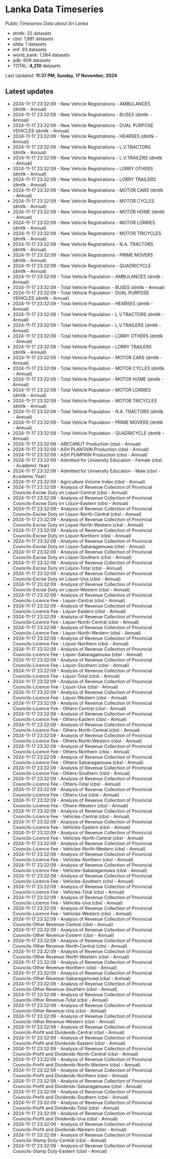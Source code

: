 # Lanka Data Timeseries
*Public Timeseries Data about Sri Lanka*

* dmtlk: 32 datasets
* cbsl: 1,891 datasets
* sltda: 1 datasets
* imf: 93 datasets
* world_bank: 1,584 datasets
* adb: 609 datasets
* TOTAL: **4,210** datasets

Last Updated: **11:37 PM, Sunday, 17 November, 2024**

## Latest updates

* 2024-11-17 23:32:09 - New Vehicle Registrations - AMBULANCES (dmtlk - Annual)
* 2024-11-17 23:32:09 - New Vehicle Registrations - BUSES (dmtlk - Annual)
* 2024-11-17 23:32:09 - New Vehicle Registrations - DUAL PURPOSE VEHICLES (dmtlk - Annual)
* 2024-11-17 23:32:09 - New Vehicle Registrations - HEARSES (dmtlk - Annual)
* 2024-11-17 23:32:09 - New Vehicle Registrations - L.V.TRACTORS (dmtlk - Annual)
* 2024-11-17 23:32:09 - New Vehicle Registrations - L.V.TRAILERS (dmtlk - Annual)
* 2024-11-17 23:32:09 - New Vehicle Registrations - LORRY OTHERS (dmtlk - Annual)
* 2024-11-17 23:32:09 - New Vehicle Registrations - LORRY TRAILERS (dmtlk - Annual)
* 2024-11-17 23:32:09 - New Vehicle Registrations - MOTOR CARS (dmtlk - Annual)
* 2024-11-17 23:32:09 - New Vehicle Registrations - MOTOR CYCLES (dmtlk - Annual)
* 2024-11-17 23:32:09 - New Vehicle Registrations - MOTOR HOME (dmtlk - Annual)
* 2024-11-17 23:32:09 - New Vehicle Registrations - MOTOR LORRIES (dmtlk - Annual)
* 2024-11-17 23:32:09 - New Vehicle Registrations - MOTOR TRICYCLES (dmtlk - Annual)
* 2024-11-17 23:32:09 - New Vehicle Registrations - N.A. TRACTORS (dmtlk - Annual)
* 2024-11-17 23:32:09 - New Vehicle Registrations - PRIME MOVERS (dmtlk - Annual)
* 2024-11-17 23:32:09 - New Vehicle Registrations - QUADRICYCLE (dmtlk - Annual)
* 2024-11-17 23:32:09 - Total Vehicle Population - AMBULANCES (dmtlk - Annual)
* 2024-11-17 23:32:09 - Total Vehicle Population - BUSES (dmtlk - Annual)
* 2024-11-17 23:32:09 - Total Vehicle Population - DUAL PURPOSE VEHICLES (dmtlk - Annual)
* 2024-11-17 23:32:09 - Total Vehicle Population - HEARSES (dmtlk - Annual)
* 2024-11-17 23:32:09 - Total Vehicle Population - L.V.TRACTORS (dmtlk - Annual)
* 2024-11-17 23:32:09 - Total Vehicle Population - L.V.TRAILERS (dmtlk - Annual)
* 2024-11-17 23:32:09 - Total Vehicle Population - LORRY OTHERS (dmtlk - Annual)
* 2024-11-17 23:32:09 - Total Vehicle Population - LORRY TRAILERS (dmtlk - Annual)
* 2024-11-17 23:32:09 - Total Vehicle Population - MOTOR CARS (dmtlk - Annual)
* 2024-11-17 23:32:09 - Total Vehicle Population - MOTOR CYCLES (dmtlk - Annual)
* 2024-11-17 23:32:09 - Total Vehicle Population - MOTOR HOME (dmtlk - Annual)
* 2024-11-17 23:32:09 - Total Vehicle Population - MOTOR LORRIES (dmtlk - Annual)
* 2024-11-17 23:32:09 - Total Vehicle Population - MOTOR TRICYCLES (dmtlk - Annual)
* 2024-11-17 23:32:09 - Total Vehicle Population - N.A. TRACTORS (dmtlk - Annual)
* 2024-11-17 23:32:09 - Total Vehicle Population - PRIME MOVERS (dmtlk - Annual)
* 2024-11-17 23:32:09 - Total Vehicle Population - QUADRICYCLE (dmtlk - Annual)
* 2024-11-17 23:32:09 - ARECANUT Production (cbsl - Annual)
* 2024-11-17 23:32:09 - ASH PLANTAIN Production (cbsl - Annual)
* 2024-11-17 23:32:09 - ASH PUMPKIN Production (cbsl - Annual)
* 2024-11-17 23:32:09 - Admitted for University Education - Female (cbsl - Academic Year)
* 2024-11-17 23:32:09 - Admitted for University Education - Male (cbsl - Academic Year)
* 2024-11-17 23:32:09 - Agriculture Volume Index (cbsl - Annual)
* 2024-11-17 23:32:09 - Analysis of Revenue Collection of Provincial Councils-Excise Duty on Liquor-Central (cbsl - Annual)
* 2024-11-17 23:32:09 - Analysis of Revenue Collection of Provincial Councils-Excise Duty on Liquor-Eastern (cbsl - Annual)
* 2024-11-17 23:32:09 - Analysis of Revenue Collection of Provincial Councils-Excise Duty on Liquor-North-Central (cbsl - Annual)
* 2024-11-17 23:32:09 - Analysis of Revenue Collection of Provincial Councils-Excise Duty on Liquor-North-Western (cbsl - Annual)
* 2024-11-17 23:32:09 - Analysis of Revenue Collection of Provincial Councils-Excise Duty on Liquor-Northern (cbsl - Annual)
* 2024-11-17 23:32:09 - Analysis of Revenue Collection of Provincial Councils-Excise Duty on Liquor-Sabaragamuwa (cbsl - Annual)
* 2024-11-17 23:32:09 - Analysis of Revenue Collection of Provincial Councils-Excise Duty on Liquor-Southern (cbsl - Annual)
* 2024-11-17 23:32:09 - Analysis of Revenue Collection of Provincial Councils-Excise Duty on Liquor-Total (cbsl - Annual)
* 2024-11-17 23:32:09 - Analysis of Revenue Collection of Provincial Councils-Excise Duty on Liquor-Uva (cbsl - Annual)
* 2024-11-17 23:32:09 - Analysis of Revenue Collection of Provincial Councils-Excise Duty on Liquor-Western (cbsl - Annual)
* 2024-11-17 23:32:09 - Analysis of Revenue Collection of Provincial Councils-Licence Fee - Liquor-Central (cbsl - Annual)
* 2024-11-17 23:32:09 - Analysis of Revenue Collection of Provincial Councils-Licence Fee - Liquor-Eastern (cbsl - Annual)
* 2024-11-17 23:32:09 - Analysis of Revenue Collection of Provincial Councils-Licence Fee - Liquor-North-Central (cbsl - Annual)
* 2024-11-17 23:32:09 - Analysis of Revenue Collection of Provincial Councils-Licence Fee - Liquor-North-Western (cbsl - Annual)
* 2024-11-17 23:32:09 - Analysis of Revenue Collection of Provincial Councils-Licence Fee - Liquor-Northern (cbsl - Annual)
* 2024-11-17 23:32:09 - Analysis of Revenue Collection of Provincial Councils-Licence Fee - Liquor-Sabaragamuwa (cbsl - Annual)
* 2024-11-17 23:32:09 - Analysis of Revenue Collection of Provincial Councils-Licence Fee - Liquor-Southern (cbsl - Annual)
* 2024-11-17 23:32:09 - Analysis of Revenue Collection of Provincial Councils-Licence Fee - Liquor-Total (cbsl - Annual)
* 2024-11-17 23:32:09 - Analysis of Revenue Collection of Provincial Councils-Licence Fee - Liquor-Uva (cbsl - Annual)
* 2024-11-17 23:32:09 - Analysis of Revenue Collection of Provincial Councils-Licence Fee - Liquor-Western (cbsl - Annual)
* 2024-11-17 23:32:09 - Analysis of Revenue Collection of Provincial Councils-Licence Fee - Others-Central (cbsl - Annual)
* 2024-11-17 23:32:09 - Analysis of Revenue Collection of Provincial Councils-Licence Fee - Others-Eastern (cbsl - Annual)
* 2024-11-17 23:32:09 - Analysis of Revenue Collection of Provincial Councils-Licence Fee - Others-North-Central (cbsl - Annual)
* 2024-11-17 23:32:09 - Analysis of Revenue Collection of Provincial Councils-Licence Fee - Others-North-Western (cbsl - Annual)
* 2024-11-17 23:32:09 - Analysis of Revenue Collection of Provincial Councils-Licence Fee - Others-Northern (cbsl - Annual)
* 2024-11-17 23:32:09 - Analysis of Revenue Collection of Provincial Councils-Licence Fee - Others-Sabaragamuwa (cbsl - Annual)
* 2024-11-17 23:32:09 - Analysis of Revenue Collection of Provincial Councils-Licence Fee - Others-Southern (cbsl - Annual)
* 2024-11-17 23:32:09 - Analysis of Revenue Collection of Provincial Councils-Licence Fee - Others-Total (cbsl - Annual)
* 2024-11-17 23:32:09 - Analysis of Revenue Collection of Provincial Councils-Licence Fee - Others-Uva (cbsl - Annual)
* 2024-11-17 23:32:09 - Analysis of Revenue Collection of Provincial Councils-Licence Fee - Others-Western (cbsl - Annual)
* 2024-11-17 23:32:09 - Analysis of Revenue Collection of Provincial Councils-Licence Fee - Vehicles-Central (cbsl - Annual)
* 2024-11-17 23:32:09 - Analysis of Revenue Collection of Provincial Councils-Licence Fee - Vehicles-Eastern (cbsl - Annual)
* 2024-11-17 23:32:09 - Analysis of Revenue Collection of Provincial Councils-Licence Fee - Vehicles-North-Central (cbsl - Annual)
* 2024-11-17 23:32:09 - Analysis of Revenue Collection of Provincial Councils-Licence Fee - Vehicles-North-Western (cbsl - Annual)
* 2024-11-17 23:32:09 - Analysis of Revenue Collection of Provincial Councils-Licence Fee - Vehicles-Northern (cbsl - Annual)
* 2024-11-17 23:32:09 - Analysis of Revenue Collection of Provincial Councils-Licence Fee - Vehicles-Sabaragamuwa (cbsl - Annual)
* 2024-11-17 23:32:09 - Analysis of Revenue Collection of Provincial Councils-Licence Fee - Vehicles-Southern (cbsl - Annual)
* 2024-11-17 23:32:09 - Analysis of Revenue Collection of Provincial Councils-Licence Fee - Vehicles-Total (cbsl - Annual)
* 2024-11-17 23:32:09 - Analysis of Revenue Collection of Provincial Councils-Licence Fee - Vehicles-Uva (cbsl - Annual)
* 2024-11-17 23:32:09 - Analysis of Revenue Collection of Provincial Councils-Licence Fee - Vehicles-Western (cbsl - Annual)
* 2024-11-17 23:32:09 - Analysis of Revenue Collection of Provincial Councils-Other Revenue-Central (cbsl - Annual)
* 2024-11-17 23:32:09 - Analysis of Revenue Collection of Provincial Councils-Other Revenue-Eastern (cbsl - Annual)
* 2024-11-17 23:32:09 - Analysis of Revenue Collection of Provincial Councils-Other Revenue-North-Central (cbsl - Annual)
* 2024-11-17 23:32:09 - Analysis of Revenue Collection of Provincial Councils-Other Revenue-North-Western (cbsl - Annual)
* 2024-11-17 23:32:09 - Analysis of Revenue Collection of Provincial Councils-Other Revenue-Northern (cbsl - Annual)
* 2024-11-17 23:32:09 - Analysis of Revenue Collection of Provincial Councils-Other Revenue-Sabaragamuwa (cbsl - Annual)
* 2024-11-17 23:32:09 - Analysis of Revenue Collection of Provincial Councils-Other Revenue-Southern (cbsl - Annual)
* 2024-11-17 23:32:09 - Analysis of Revenue Collection of Provincial Councils-Other Revenue-Total (cbsl - Annual)
* 2024-11-17 23:32:09 - Analysis of Revenue Collection of Provincial Councils-Other Revenue-Uva (cbsl - Annual)
* 2024-11-17 23:32:09 - Analysis of Revenue Collection of Provincial Councils-Other Revenue-Western (cbsl - Annual)
* 2024-11-17 23:32:09 - Analysis of Revenue Collection of Provincial Councils-Profit and Dividends-Central (cbsl - Annual)
* 2024-11-17 23:32:09 - Analysis of Revenue Collection of Provincial Councils-Profit and Dividends-Eastern (cbsl - Annual)
* 2024-11-17 23:32:09 - Analysis of Revenue Collection of Provincial Councils-Profit and Dividends-North-Central (cbsl - Annual)
* 2024-11-17 23:32:09 - Analysis of Revenue Collection of Provincial Councils-Profit and Dividends-North-Western (cbsl - Annual)
* 2024-11-17 23:32:09 - Analysis of Revenue Collection of Provincial Councils-Profit and Dividends-Northern (cbsl - Annual)
* 2024-11-17 23:32:09 - Analysis of Revenue Collection of Provincial Councils-Profit and Dividends-Sabaragamuwa (cbsl - Annual)
* 2024-11-17 23:32:09 - Analysis of Revenue Collection of Provincial Councils-Profit and Dividends-Southern (cbsl - Annual)
* 2024-11-17 23:32:09 - Analysis of Revenue Collection of Provincial Councils-Profit and Dividends-Total (cbsl - Annual)
* 2024-11-17 23:32:09 - Analysis of Revenue Collection of Provincial Councils-Profit and Dividends-Uva (cbsl - Annual)
* 2024-11-17 23:32:09 - Analysis of Revenue Collection of Provincial Councils-Profit and Dividends-Western (cbsl - Annual)
* 2024-11-17 23:32:09 - Analysis of Revenue Collection of Provincial Councils-Stamp Duty-Central (cbsl - Annual)
* 2024-11-17 23:32:09 - Analysis of Revenue Collection of Provincial Councils-Stamp Duty-Eastern (cbsl - Annual)